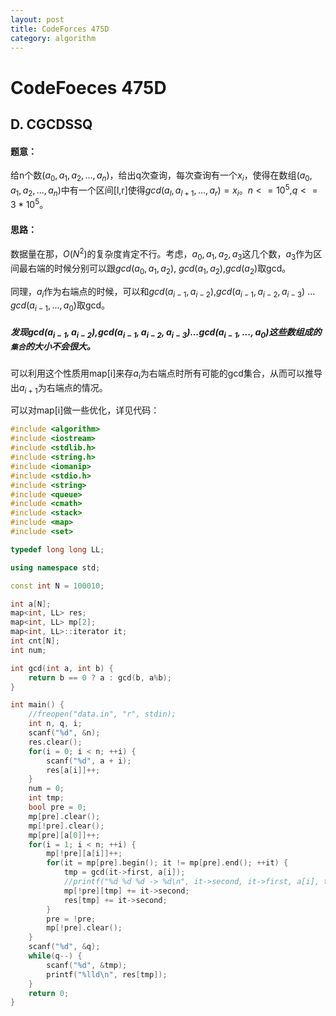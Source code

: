 ```yaml
---
layout: post
title: CodeForces 475D
category: algorithm
---
```


# CodeFoeces 475D

## D. CGCDSSQ

#### 题意：

给n个数$(a_0, a_1, a_2,..., a_n)$，给出q次查询，每次查询有一个$x_i$，使得在数组$(a_0, a_1, a_2,...,a_n)$中有一个区间[l,r]使得$gcd(a_l, a_{l+1}, ...,a_r) = x_i$。$n <= 10^5$,$q <= 3*10^5$。

#### 思路：

数据量在那，$O(N^2)$的复杂度肯定不行。考虑，$a_0, a_1, a_2, a_3$这几个数，$a_3$作为区间最右端的时候分别可以跟$gcd(a_0, a_1, a_2)$, $gcd(a_1, a_2)$,$gcd(a_2)$取gcd。

同理，$a_i$作为右端点的时候，可以和$gcd(a_{i-1}, a_{i-2})$,$gcd(a_{i-1}, a_{i-2}, a_{i-3})$ ... $gcd(a_{i-1},...,a_0)$取gcd。

##### 发现$gcd(a_{i-1}, a_{i-2})$,$gcd(a_{i-1},a_{i-2},a_{i-3})$...$gcd(a_{i-1},...,a_0)$这些数组成的``集合``的大小不会很大。

可以利用这个性质用map[i]来存$a_i$为右端点时所有可能的gcd集合，从而可以推导出$a_{i+1}$为右端点的情况。

可以对map[i]做一些优化，详见代码：

```cpp
#include <algorithm>
#include <iostream>
#include <stdlib.h>
#include <string.h>
#include <iomanip>
#include <stdio.h>
#include <string>
#include <queue>
#include <cmath>
#include <stack>
#include <map>
#include <set>

typedef long long LL;

using namespace std;

const int N = 100010;

int a[N];
map<int, LL> res;
map<int, LL> mp[2];
map<int, LL>::iterator it;
int cnt[N];
int num;

int gcd(int a, int b) {
    return b == 0 ? a : gcd(b, a%b);
}

int main() {
    //freopen("data.in", "r", stdin);
    int n, q, i;
    scanf("%d", &n);
    res.clear();
    for(i = 0; i < n; ++i) {
        scanf("%d", a + i);
        res[a[i]]++;
    }
    num = 0;
    int tmp;
    bool pre = 0;
    mp[pre].clear();
    mp[!pre].clear();
    mp[pre][a[0]]++;
    for(i = 1; i < n; ++i) {
        mp[!pre][a[i]]++;
        for(it = mp[pre].begin(); it != mp[pre].end(); ++it) {
            tmp = gcd(it->first, a[i]);
            //printf("%d %d %d -> %d\n", it->second, it->first, a[i], tmp);
            mp[!pre][tmp] += it->second;
            res[tmp] += it->second;
        }
        pre = !pre;
        mp[!pre].clear();
    }
    scanf("%d", &q);
    while(q--) {
        scanf("%d", &tmp);
        printf("%lld\n", res[tmp]);
    }
    return 0;
}

```
